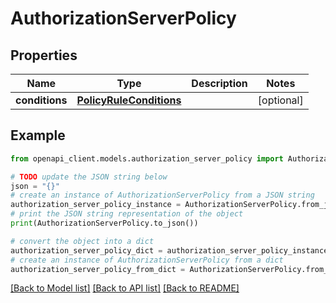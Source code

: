 # AuthorizationServerPolicy


## Properties

Name | Type | Description | Notes
------------ | ------------- | ------------- | -------------
**conditions** | [**PolicyRuleConditions**](PolicyRuleConditions.md) |  | [optional] 

## Example

```python
from openapi_client.models.authorization_server_policy import AuthorizationServerPolicy

# TODO update the JSON string below
json = "{}"
# create an instance of AuthorizationServerPolicy from a JSON string
authorization_server_policy_instance = AuthorizationServerPolicy.from_json(json)
# print the JSON string representation of the object
print(AuthorizationServerPolicy.to_json())

# convert the object into a dict
authorization_server_policy_dict = authorization_server_policy_instance.to_dict()
# create an instance of AuthorizationServerPolicy from a dict
authorization_server_policy_from_dict = AuthorizationServerPolicy.from_dict(authorization_server_policy_dict)
```
[[Back to Model list]](../README.md#documentation-for-models) [[Back to API list]](../README.md#documentation-for-api-endpoints) [[Back to README]](../README.md)


